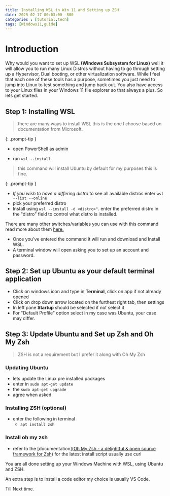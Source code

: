```yaml
---
title: Installing WSL in Win 11 and Setting up ZSH
date: 2025-02-17 00:03:00 -800
categories : [tutorial,tech]
tags: [Windows11,guide]
---
```

 

# Introduction

Why would you want to set up WSL **(Windows Subsystem for Linux)** well it will allow you to run many Linux Distros without having to go through setting up a Hypervisor, Dual booting, or other virtualization software. While I feel that each one of these tools has a purpose, sometimes you just need to jump into Linux to test something and jump back out. You also have access to your Linux files in your Windows 11 file explorer so that always a plus. So lets get started.

  

## Step 1: Installing WSL

> there are many ways to install WSL this is the one I choose based on documentation from Microsoft.

{: .prompt-tip }

- open PowerShell as admin

- run ```wsl --install```

> this command will install Ubuntu by default for my purposes this is fine.

{: .prompt-tip }

- *If you wish to have a differing distro* to see all available distros enter ```wsl --list --online```
- pick your preferred distro
- Install using ```wsl --install -d <distro>"```. enter the preferred distro in the "distro" field to control what distro is installed.

  

There are many other switches/variables you can use with this command read more about them [here.](https://learn.microsoft.com/en-us/windows/wsl/install)
- Once you've entered the command it will run and download and Install WSL.
- A terminal window will open asking you to set up an account and password.
## Step 2: Set up Ubuntu as your default terminal application
- Click on windows icon and type in **Terminal**, click on app if not already opened
- Click on drop down arrow located on the furthest right tab, then settings 
- In left pane **Startup** should be selected if not select it
- For "Default Profile" option select in my case was Ubuntu, your case may differ. 

## Step 3: Update Ubuntu and Set up Zsh and Oh My Zsh
>  ZSH is not a requirement but I prefer it along  with Oh My Zsh

### Updating Ubuntu
-  lets update the Linux pre installed packages
- enter in 
```sudo apt-get update ```
- the ```sudo apt-get upgrade```
- agree when asked
### Installing ZSH (optional)
- enter the following in terminal 
	- ```apt install zsh```
### Install oh my zsh
- refer to the [documentation]([Oh My Zsh - a delightful & open source framework for Zsh](https://ohmyz.sh)) for the latest install script usually use curl

You are all done setting up your Windows Machine with WSL, using Ubuntu and ZSH. 

An extra step is to install a code editor my choice is usually VS Code. 

Till Next time. 

